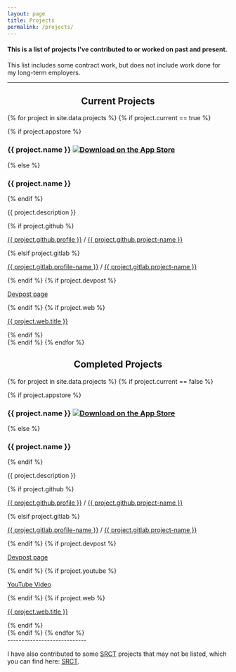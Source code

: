 ```yaml
---
layout: page
title: Projects
permalink: /projects/
---
```


#### This is a list of projects I've contributed to or worked on past and present.

This list includes some contract work, but does not include work done for my long-term employers.

-------------------------

<center><h2>Current Projects</h2></center>

<div class="project-card-columns">
{% for project in site.data.projects %}
{% if project.current == true %}
<div class="card project-card my-4">

{% if project.appstore %}
<h3 class="project-heading">{{ project.name }}  <a href="{{ project.appstore }}"><img class="store-badge" src="{{ site.baseurl }}/resources/AppStore.png" alt="Download on the App Store"></a></h3>
{% else %}
<h3 class="project-heading">{{ project.name }}</h3>
{% endif %}
<p>{{ project.description }}</p>

{% if project.github %}
<p>
<a href="https://github.com/{{ project.github.profile }}"><i class="fab fa-github"></i> {{ project.github.profile }}</a> / <a href="{{ project.github.project-url }}">{{ project.github.project-name }}</a>
</p>
{% elsif project.gitlab %}
<p>
<a href="{{ project.gitlab.profile-url }}"><i class="fab fa-gitlab"></i> {{ project.gitlab.profile-name }}</a> / <a href="{{ project.gitlab.project-url }}">{{ project.gitlab.project-name }}</a>
</p>
{% endif %}
{% if project.devpost %}
<p>
<a href="{{ project.devpost }}"><i class="fab fa-safari"></i> Devpost page</a>
</p>
{% endif %}
{% if project.web %}
<p>
<a href="{{ project.web.link }}"><i class="fab fa-safari"></i> {{ project.web.title }}</a>
</p>
{% endif %}

</div>
{% endif %} 
{% endfor %}
</div>

<center><h2 class="mt-5 mb-3">Completed Projects</h2></center>

<div class="project-card-columns">
{% for project in site.data.projects %}
{% if project.current == false %}
<div class="card project-card my-4">

{% if project.appstore %}
<h3 class="project-heading">{{ project.name }}  <a href="{{ project.appstore }}"><img class="store-badge" src="{{ site.baseurl }}/resources/AppStore.png" alt="Download on the App Store"></a></h3>
{% else %}
<h3 class="project-heading">{{ project.name }}</h3>
{% endif %}
<p>{{ project.description }}</p>

{% if project.github %}
<p>
<a href="https://github.com/{{ project.github.profile }}"><i class="fab fa-github"></i> {{ project.github.profile }}</a> / <a href="{{ project.github.project-url }}">{{ project.github.project-name }}</a>
</p>
{% elsif project.gitlab %}
<p>
<a href="{{ project.gitlab.profile-url }}"><i class="fab fa-gitlab"></i> {{ project.gitlab.profile-name }}</a> / <a href="{{ project.gitlab.project-url }}">{{ project.gitlab.project-name }}</a>
</p>
{% endif %}
{% if project.devpost %}
<p>
<a href="{{ project.devpost }}"><i class="fab fa-safari"></i> Devpost page</a>
</p>
{% endif %}
{% if project.youtube %}
<p>
<a href="{{ project.youtube }}"><i class="fab fa-youtube"></i> YouTube Video</a>
</p>
{% endif %}
{% if project.web %}
<p>
<a href="{{ project.web.link }}"><i class="fab fa-safari"></i> {{ project.web.title }}</a>
</p>
{% endif %}

</div>
{% endif %}
{% endfor %}
</div>
----------------------------

I have also contributed to some [SRCT](http://srct.gmu.edu/) projects that may not be listed, which you can find here: [<i class="fab fa-github"></i> SRCT](https://github.com/SRCT).
